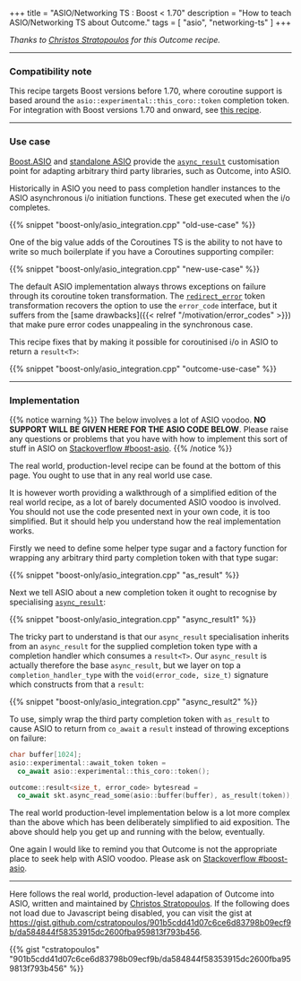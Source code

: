 +++
title = "ASIO/Networking TS : Boost < 1.70"
description = "How to teach ASIO/Networking TS about Outcome."
tags = [ "asio", "networking-ts" ]
+++

*Thanks to [Christos Stratopoulos](https://github.com/cstratopoulos) for this Outcome recipe.*

---

### Compatibility note

This recipe targets Boost versions before 1.70, where coroutine support is based around
the `asio::experimental::this_coro::token` completion token. For integration with Boost
versions 1.70 and onward, see [this recipe](asio-integration-1-70).


---

### Use case

[Boost.ASIO](https://www.boost.org/doc/libs/develop/doc/html/boost_asio.html)
and [standalone ASIO](https://think-async.com/Asio/) provide the
[`async_result`](https://www.boost.org/doc/libs/develop/doc/html/boost_asio/reference/async_result.html)
customisation point for adapting arbitrary third party libraries, such as Outcome, into ASIO.

Historically in ASIO you need to pass completion handler instances
to the ASIO asynchronous i/o initiation functions. These get executed when the i/o
completes.

{{% snippet "boost-only/asio_integration.cpp" "old-use-case" %}}

One of the big value adds of the Coroutines TS is the ability to not have to write
so much boilerplate if you have a Coroutines supporting compiler:

{{% snippet "boost-only/asio_integration.cpp" "new-use-case" %}}

The default ASIO implementation always throws exceptions on failure through
its coroutine token transformation. The [`redirect_error`](https://www.boost.org/doc/libs/develop/doc/html/boost_asio/reference/experimental__redirect_error.html)
token transformation recovers the option to use the `error_code` interface,
but it suffers from the [same drawbacks]({{< relref "/motivation/error_codes" >}})
that make pure error codes unappealing in the synchronous case.

This recipe fixes that by making it possible for coroutinised
i/o in ASIO to return a `result<T>`:

{{% snippet "boost-only/asio_integration.cpp" "outcome-use-case" %}}

---

### Implementation

{{% notice warning %}}
The below involves a lot of ASIO voodoo. **NO SUPPORT WILL BE GIVEN HERE FOR THE ASIO
CODE BELOW**. Please raise any questions or problems that you have with how to implement
this sort of stuff in ASIO
on [Stackoverflow #boost-asio](https://stackoverflow.com/questions/tagged/boost-asio).
{{% /notice %}}

The real world, production-level recipe can be found at the bottom of this page.
You ought to use that in any real world use case.

It is however worth providing a walkthrough of a simplified edition of the real world
recipe, as a lot of barely documented ASIO voodoo is involved. You should not
use the code presented next in your own code, it is too simplified. But it should
help you understand how the real implementation works.

Firstly we need to define some helper type sugar and a factory function for wrapping
any arbitrary third party completion token with that type sugar:

{{% snippet "boost-only/asio_integration.cpp" "as_result" %}}

Next we tell ASIO about a new completion token it ought to recognise by specialising
[`async_result`](https://www.boost.org/doc/libs/develop/doc/html/boost_asio/reference/async_result.html):

{{% snippet "boost-only/asio_integration.cpp" "async_result1" %}}

The tricky part to understand is that our `async_result` specialisation inherits
from an `async_result` for the supplied completion token type with a completion
handler which consumes a `result<T>`. Our `async_result` is actually therefore
the base `async_result`, but we layer on top a `completion_handler_type` with
the `void(error_code, size_t)` signature which constructs from that a `result`:

{{% snippet "boost-only/asio_integration.cpp" "async_result2" %}}

To use, simply wrap the third party completion token with `as_result` to cause
ASIO to return from `co_await` a `result` instead of throwing exceptions on
failure:

```c++
char buffer[1024];
asio::experimental::await_token token =
  co_await asio::experimental::this_coro::token();

outcome::result<size_t, error_code> bytesread =
  co_await skt.async_read_some(asio::buffer(buffer), as_result(token));
```

The real world production-level implementation below is a lot more complex than the
above which has been deliberately simplified to aid exposition. The above
should help you get up and running with the below, eventually.

One again I would like to remind you that Outcome is not the appropriate place
to seek help with ASIO voodoo. Please ask on
[Stackoverflow #boost-asio](https://stackoverflow.com/questions/tagged/boost-asio).

---

Here follows the real world, production-level adapation of Outcome into
ASIO, written and maintained by [Christos Stratopoulos](https://github.com/cstratopoulos).
If the following does not load due to Javascript being disabled, you can visit the gist at
https://gist.github.com/cstratopoulos/901b5cdd41d07c6ce6d83798b09ecf9b/da584844f58353915dc2600fba959813f793b456.

{{% gist "cstratopoulos" "901b5cdd41d07c6ce6d83798b09ecf9b/da584844f58353915dc2600fba959813f793b456" %}}
